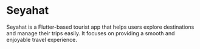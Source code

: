 # Seyahat
Seyahat is a Flutter-based tourist app that helps users explore destinations and manage their trips easily. It focuses on providing a smooth and enjoyable travel experience.
